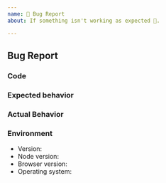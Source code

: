 ```yaml
---
name: 🐛 Bug Report
about: If something isn't working as expected 🤔.

---
```


## Bug Report

### Code

<!--
You can either add your code here:

```ts
var your => (code) => here;
```

or for bigger pieces of code, create a new GitHub repository we can clone to reproduce the problem.
-->

### Expected behavior

<!-- A clear and concise description of what you expected to happen. -->

### Actual Behavior

<!-- A clear and concise description of the behavior. -->

### Environment

- Version:
- Node version: <!-- remove if not applicable -->
- Browser version: <!-- remove if not applicable -->
- Operating system:
